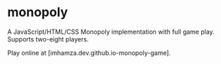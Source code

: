 # monopoly

A JavaScript/HTML/CSS Monopoly implementation with full game play. Supports two-eight players.

Play online at [imhamza.dev.github.io-monopoly-game].

